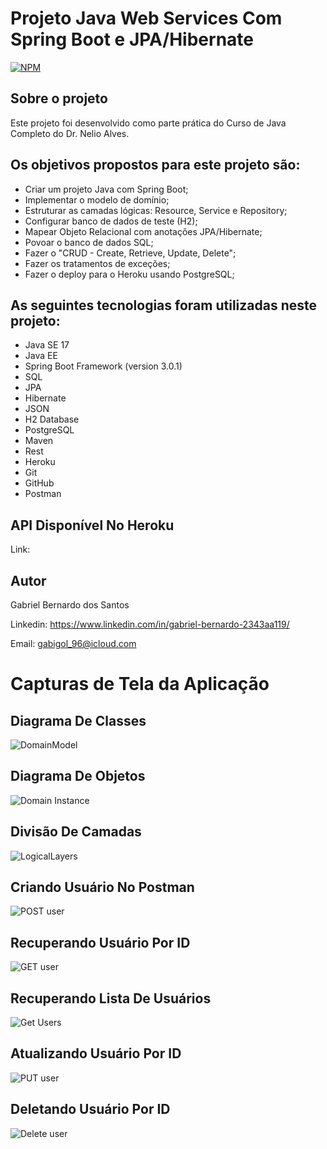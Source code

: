 # Projeto Java Web Services Com Spring Boot e JPA/Hibernate
[![NPM](https://img.shields.io/npm/l/react)](https://github.com/gaabigol/WebServices-SpringBoot-3-JPA/blob/main/license)

## Sobre o projeto

Este projeto foi desenvolvido como parte prática do Curso de Java Completo do Dr. Nelio Alves.

## Os objetivos propostos para este projeto são:
* Criar um projeto Java com Spring Boot;
* Implementar o modelo de domínio;
* Estruturar as camadas lógicas: Resource, Service e Repository;
* Configurar banco de dados de teste (H2);
* Mapear Objeto Relacional com anotações JPA/Hibernate;
* Povoar o banco de dados SQL;
* Fazer o "CRUD - Create, Retrieve, Update, Delete";
* Fazer os tratamentos de exceções;
* Fazer o deploy para o Heroku usando PostgreSQL;


## As seguintes tecnologias foram utilizadas neste projeto:
* Java SE 17
* Java EE
* Spring Boot Framework (version 3.0.1)
* SQL
* JPA
* Hibernate
* JSON
* H2 Database
* PostgreSQL
* Maven
* Rest
* Heroku
* Git
* GitHub
* Postman

## API Disponível No Heroku
Link:

## Autor

Gabriel Bernardo dos Santos

Linkedin: https://www.linkedin.com/in/gabriel-bernardo-2343aa119/

Email: gabigol_96@icloud.com

# Capturas de Tela da Aplicação

## Diagrama De Classes
![DomainModel](https://user-images.githubusercontent.com/54505179/211919325-22866c6f-5fe0-402c-a3ac-8ce4f2fddd50.png)

## Diagrama De Objetos
![Domain Instance](https://user-images.githubusercontent.com/54505179/211919515-464dedac-31ab-4f1b-8ac7-1d75c7f8d469.png)

## Divisão De Camadas
![LogicalLayers](https://user-images.githubusercontent.com/54505179/211919681-79b59f5e-eda5-4501-a643-69b5a436e5e8.png)

## Criando Usuário No Postman
![POST user](https://user-images.githubusercontent.com/54505179/211919926-57822ffe-f746-4951-9431-0cc5e50f04b2.png)

## Recuperando Usuário Por ID
![GET user](https://user-images.githubusercontent.com/54505179/211920179-38e9bec8-c2c4-432e-b87d-d3550399e526.png)

## Recuperando Lista De Usuários
![Get Users](https://user-images.githubusercontent.com/54505179/211920518-aeec1620-9f52-4c94-93d5-bbd2d9b449dc.png)

## Atualizando Usuário Por ID
![PUT user](https://user-images.githubusercontent.com/54505179/211920619-9e0ff04e-0be0-496c-b06b-2e8056cea483.png)

## Deletando Usuário Por ID
![Delete user](https://user-images.githubusercontent.com/54505179/211920717-847d68b8-983b-402b-854a-3ee36f8302a9.png)
